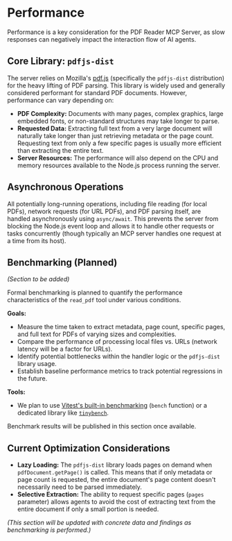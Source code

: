 # Performance

Performance is a key consideration for the PDF Reader MCP Server, as slow responses can negatively impact the interaction flow of AI agents.

## Core Library: `pdfjs-dist`

The server relies on Mozilla's [pdf.js](https://mozilla.github.io/pdf.js/) (specifically the `pdfjs-dist` distribution) for the heavy lifting of PDF parsing. This library is widely used and generally considered performant for standard PDF documents. However, performance can vary depending on:

- **PDF Complexity:** Documents with many pages, complex graphics, large embedded fonts, or non-standard structures may take longer to parse.
- **Requested Data:** Extracting full text from a very large document will naturally take longer than just retrieving metadata or the page count. Requesting text from only a few specific pages is usually more efficient than extracting the entire text.
- **Server Resources:** The performance will also depend on the CPU and memory resources available to the Node.js process running the server.

## Asynchronous Operations

All potentially long-running operations, including file reading (for local PDFs), network requests (for URL PDFs), and PDF parsing itself, are handled asynchronously using `async/await`. This prevents the server from blocking the Node.js event loop and allows it to handle other requests or tasks concurrently (though typically an MCP server handles one request at a time from its host).

## Benchmarking (Planned)

_(Section to be added)_

Formal benchmarking is planned to quantify the performance characteristics of the `read_pdf` tool under various conditions.

**Goals:**

- Measure the time taken to extract metadata, page count, specific pages, and full text for PDFs of varying sizes and complexities.
- Compare the performance of processing local files vs. URLs (network latency will be a factor for URLs).
- Identify potential bottlenecks within the handler logic or the `pdfjs-dist` library usage.
- Establish baseline performance metrics to track potential regressions in the future.

**Tools:**

- We plan to use [Vitest's built-in benchmarking](https://vitest.dev/guide/features.html#benchmarking) (`bench` function) or a dedicated library like [`tinybench`](https://github.com/tinylibs/tinybench).

Benchmark results will be published in this section once available.

## Current Optimization Considerations

- **Lazy Loading:** The `pdfjs-dist` library loads pages on demand when `pdfDocument.getPage()` is called. This means that if only metadata or page count is requested, the entire document's page content doesn't necessarily need to be parsed immediately.
- **Selective Extraction:** The ability to request specific pages (`pages` parameter) allows agents to avoid the cost of extracting text from the entire document if only a small portion is needed.

_(This section will be updated with concrete data and findings as benchmarking is performed.)_
